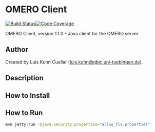 # OMERO Client

[![Build Status](https://travis-ci.com/qbicsoftware/omero-client-portlet.svg?branch=development)](https://travis-ci.com/qbicsoftware/omero-client-portlet)[![Code Coverage]( https://codecov.io/gh/qbicsoftware/omero-client-portlet/branch/development/graph/badge.svg)](https://codecov.io/gh/qbicsoftware/omero-client-portlet)

OMERO Client, version 1.1.0 - Java client for the OMERO server

## Author
Created by Luis Kuhn Cuellar (luis.kuhn@qbic.uni-tuebingen.de).

## Description

## How to Install

## How to Run
```bash
mvn jetty:run -Djava.security.properties="allow_tls.properties"
```
